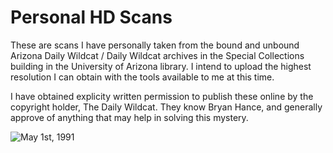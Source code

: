 # Personal HD Scans

These are scans I have personally taken from the bound and unbound Arizona Daily Wildcat / Daily Wildcat archives in the Special Collections building in the University of Arizona library. I intend to upload the highest resolution I can obtain with the tools available to me at this time.

I have obtained explicity written permission to publish these online by the copyright holder, The Daily Wildcat. They know Bryan Hance, and generally approve of anything that may help in solving this mystery.

![May 1st, 1991](1991-05-01_pageFORGOT.jpg)
